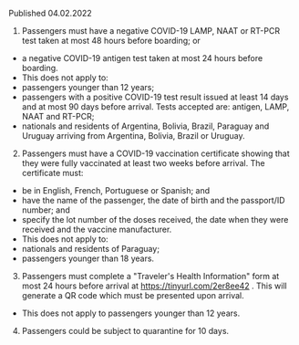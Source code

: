 Published 04.02.2022
1. Passengers must have a negative COVID-19 LAMP, NAAT or RT-PCR test taken at most 48 hours before boarding; or
- a negative COVID-19 antigen test taken at most 24 hours before boarding.
- This does not apply to:
- passengers younger than 12 years;
- passengers with a positive COVID-19 test result issued at least 14 days and at most 90 days before arrival. Tests accepted are: antigen, LAMP, NAAT and RT-PCR;
- nationals and residents of Argentina, Bolivia, Brazil, Paraguay and Uruguay arriving from Argentina, Bolivia, Brazil or Uruguay.
2. Passengers must have a COVID-19 vaccination certificate showing that they were fully vaccinated at least two weeks before arrival.
The certificate must:
- be in English, French, Portuguese or Spanish; and
- have the name of the passenger, the date of birth and the passport/ID number; and
- specify the lot number of the doses received, the date when they were received and the vaccine manufacturer.
- This does not apply to:
- nationals and residents of Paraguay;
- passengers younger than 18 years.
3. Passengers must complete a "Traveler's Health Information" form at most 24 hours before arrival at <a href="https://tinyurl.com/2er8ee42">https://tinyurl.com/2er8ee42</a> . This will generate a QR code which must be presented upon arrival.
- This does not apply to passengers younger than 12 years.
4. Passengers could be subject to quarantine for 10 days. <p/><p>
